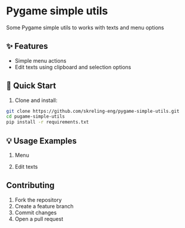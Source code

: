 # Pygame simple utils

Some Pygame simple utils to works with texts and menu options

## ✨ Features

- Simple menu actions
- Edit texts using clipboard and selection options

## 🚀 Quick Start

1. Clone and install:
```bash
git clone https://github.com/skreling-eng/pygame-simple-utils.git
cd pugame-simple-utils
pip install -r requirements.txt
```


## 💡 Usage Examples

1. Menu
   
2. Edit texts
    

## Contributing
1. Fork the repository
2. Create a feature branch
3. Commit changes
4. Open a pull request

